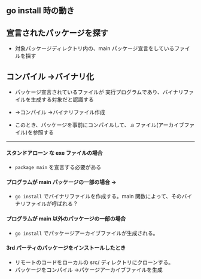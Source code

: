 ## go install <package> 時の動き




## 宣言されたパッケージを探す
* 対象パッケージディレクトリ内の、main パッケージ宣言をしているファイルを探す



## コンパイル →バイナリ化
* パッケージ宣言されているファイルが 実行プログラムであり、バイナリファイルを生成する対象だと認識する
*  →コンパイル →バイナリファイル作成




* このとき、パッケージを事前にコンパイルして、.a ファイル(アーカイブファイル)を参照する
-------------------------------------------------





#### スタンドアローン な exe ファイルの場合
* `package main` を宣言する必要がある




#### プログラムが main パッケージの一部の場合 →
* `go install` でバイナリファイルを作成する。main 関数によって、そのバイナリファイルが呼ばれる？




#### プログラムが main 以外のパッケージの一部の場合
* `go install` でパッケージアーカイブファイルが生成される。









#### 3rd パーティのパッケージをインストールしたとき
* リモートのコードをローカルの src/<package> ディレクトリにクローンする。
* パッケージをコンパイル →パケージアーカイブファイルを生成
